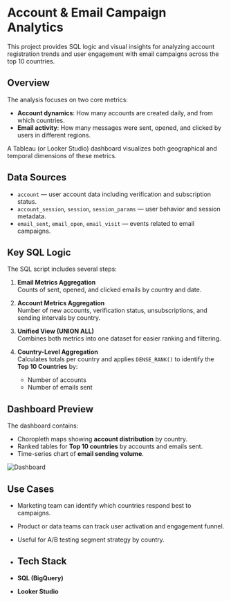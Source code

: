 # Account & Email Campaign Analytics

This project provides SQL logic and visual insights for analyzing account registration trends and user engagement with email campaigns across the top 10 countries.

## Overview

The analysis focuses on two core metrics:
- **Account dynamics**: How many accounts are created daily, and from which countries.
- **Email activity**: How many messages were sent, opened, and clicked by users in different regions.

A Tableau (or Looker Studio) dashboard visualizes both geographical and temporal dimensions of these metrics.

## Data Sources

- `account` — user account data including verification and subscription status.
- `account_session`, `session`, `session_params` — user behavior and session metadata.
- `email_sent`, `email_open`, `email_visit` — events related to email campaigns.

## Key SQL Logic

The SQL script includes several steps:

1. **Email Metrics Aggregation**  
   Counts of sent, opened, and clicked emails by country and date.

2. **Account Metrics Aggregation**  
   Number of new accounts, verification status, unsubscriptions, and sending intervals by country.

3. **Unified View (UNION ALL)**  
   Combines both metrics into one dataset for easier ranking and filtering.

4. **Country-Level Aggregation**  
   Calculates totals per country and applies `DENSE_RANK()` to identify the **Top 10 Countries** by:
   - Number of accounts
   - Number of emails sent

## Dashboard Preview

The dashboard contains:
- Choropleth maps showing **account distribution** by country.
- Ranked tables for **Top 10 countries** by accounts and emails sent.
- Time-series chart of **email sending volume**.

![Dashboard](images/dashboard.png)

## Use Cases

- Marketing team can identify which countries respond best to campaigns.
- Product or data teams can track user activation and engagement funnel.
- Useful for A/B testing segment strategy by country.

- ##  Tech Stack

- **SQL (BigQuery)**
- **Looker Studio**
